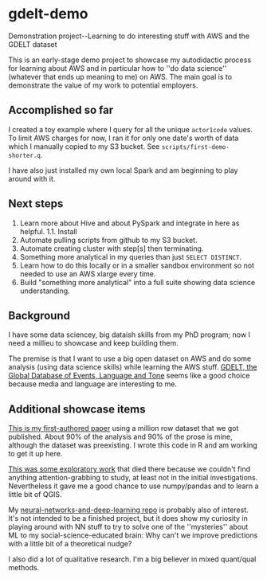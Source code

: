 # gdelt-demo
Demonstration project--Learning to do interesting stuff with AWS and the GDELT dataset

This is an early-stage demo project to showcase my autodidactic process for learning about AWS and in particular how to ''do data science'' (whatever that ends up meaning to me) on AWS. The main goal is to demonstrate the value of my work to potential employers.

## Accomplished so far
I created a toy example where I query for all the unique ``actor1code`` values. To limit AWS charges for now, I ran it for only one date's worth of data which I manually copied to my S3 bucket. See ``scripts/first-demo-shorter.q``.

I have also just installed my own local Spark and am beginning to play around with it.

## Next steps
1. Learn more about Hive and about PySpark and integrate in here as helpful.
1.1. Install 
1. Automate pulling scripts from github to my S3 bucket.
1. Automate creating cluster with step[s] then terminating.
1. Something more analytical in my queries than just ``SELECT DISTINCT``.
1. Learn how to do this locally or in a smaller sandbox environment so not needed to use an AWS xlarge every time.
1. Build "something more analytical" into a full suite showing data science understanding.

## Background 
I have some data sciencey, big dataish skills from my PhD program; now I need a millieu to showcase and keep building them.

The premise is that I want to use a big open dataset on AWS and do some analysis (using data science skills) while learning the AWS stuff. [GDELT, the Global Database of Events, Language and Tone](https://registry.opendata.aws/gdelt/) seems like a good choice because media and language are interesting to me.

## Additional showcase items
[This is my first-authored paper](https://www.sciencedirect.com/science/article/pii/S0049089X16302368) using a million row dataset that we got published. About 90% of the analysis and 90% of the prose is mine, although the dataset was preexisting. I wrote this code in R and am working to get it up here.

[This was some exploratory work](https://dl.acm.org/citation.cfm?id=2909632) that died there because we couldn't find anything attention-grabbing to study, at least not in the initial investigations. Nevertheless it gave me a good chance to use numpy/pandas and to learn a little bit of QGIS.

My [neural-networks-and-deep-learning repo](https://github.com/reed9999/neural-networks-and-deep-learning) is probably also of interest. It's not intended to be a finished project, but it does show my curiosity in playing around with NN stuff to try to solve one of the ''mysteries'' about ML to my social-science-educated brain: Why can't we improve predictions with a little bit of a theoretical nudge? 

I also did a lot of qualitative research. I'm a big believer in mixed quant/qual methods.
